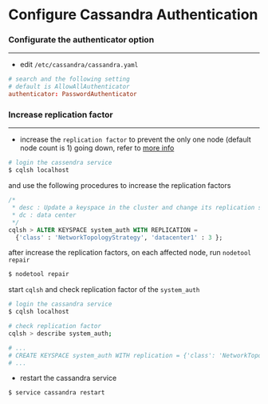 # Configure Cassandra Authentication

<script type="text/javascript" src="../js/general.js"></script>

### Configurate the authenticator option
---

* edit `/etc/cassandra/cassandra.yaml`

```conf
# search and the following setting
# default is AllowAllAuthenticator
authenticator: PasswordAuthenticator
```

### Increase replication factor
---

* increase the `replication factor` to prevent the only one node (default node count is 1) going down, refer to [more info](https://jiankaiwang.gitbooks.io/itsys/content/database/cassandra_data_replication.html)

```bash
# login the cassendra service
$ cqlsh localhost
```

and use the following procedures to increase the replication factors

```sql
/* 
 * desc : Update a keyspace in the cluster and change its replication strategy options. 
 * dc : data center
 */
cqlsh > ALTER KEYSPACE system_auth WITH REPLICATION =
  {'class' : 'NetworkTopologyStrategy', 'datacenter1' : 3 };
```

after increase the replication factors, on each affected node, run `nodetool repair`

```bash
$ nodetool repair
```

start `cqlsh` and check replication factor of the `system_auth`

```bash
# login the cassandra service
$ cqlsh localhost

# check replication factor
cqlsh > describe system_auth;

# ...
# CREATE KEYSPACE system_auth WITH replication = {'class': 'NetworkTopologyStrategy', 'datacenter1': '3'}  AND durable_writes = true;
# ...
```

* restart the cassandra service

```bash
$ service cassandra restart
```

### 







